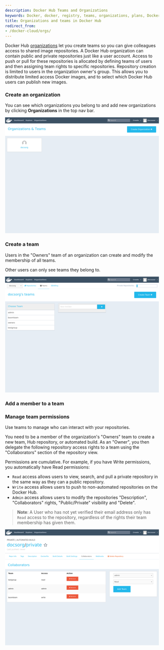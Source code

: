 ```yaml
---
description: Docker Hub Teams and Organizations
keywords: Docker, docker, registry, teams, organizations, plans, Dockerfile, Docker Hub, docs, documentation
title: Organizations and teams in Docker Hub
redirect_from:
- /docker-cloud/orgs/
---
```


Docker Hub [organizations](https://hub.docker.com/organizations/) let you create
teams so you can give colleagues access to shared image repositories. A Docker
Hub organization can contain public and private repositories just like a user
account. Access to push or pull for these repositories is allocated by defining
teams of users and then assigning team rights to specific repositories.
Repository creation is limited to users in the organization owner's group. This
allows you to distribute limited access Docker images, and to select which
Docker Hub users can publish new images.

### Create an organization

You can see which organizations you belong to and add new organizations by
clicking **Organizations** in the top nav bar.

![organizations](images/orgs.png)

### Create a team

Users in the "Owners" team of an organization can create and modify the
membership of all teams.

Other users can only see teams they belong to.

![teams](images/groups.png)

### Add a member to a team

### Manage team permissions

Use teams to manage who can interact with your repositories.

You need to be a member of the organization's "Owners" team to create a new
team, Hub repository, or automated build. As an "Owner", you then delegate the
following repository access rights to a team using the "Collaborators" section
of the repository view.

Permissions are cumulative. For example, if you have Write permissions, you
automatically have Read permissions:

- `Read` access allows users to view, search, and pull a private repository in the same way as they can a public repository.
- `Write` access allows users to push to non-automated repositories on the Docker Hub.
- `Admin` access allows users to modify the repositories "Description", "Collaborators" rights, "Public/Private" visibility and "Delete".

> **Note**: A User who has not yet verified their email address only has
> `Read` access to the repository, regardless of the rights their team
> membership has given them.


![Organization repository collaborators](images/org-repo-collaborators.png)
